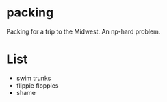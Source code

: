 packing
=======

Packing for a trip to the Midwest. An np-hard problem.


List
=======

* swim trunks
* flippie floppies
* shame
